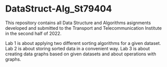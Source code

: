 # DataStruct-Alg_St79404

This repository contains all Data Structure and Algorithms asignments developed and submitted to the Transport and Telecommunication Institute in the second half of 2022.

Lab 1 is about applying two different sorting algorithms for a given dataset.
Lab 2 is about storing sorted data in a convenient way.
Lab 3 is about creating data graphs based on given datasets and about operations with graphs.
